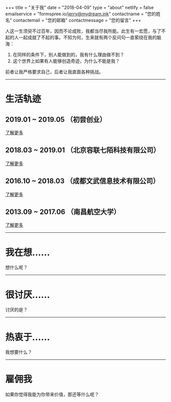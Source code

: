 +++
title = "关于我"
date = "2018-04-09"
type = "about"
netlify = false
emailservice = "formspree.io/jerry@mydream.ink"
contactname = "您的姓名"
contactemail = "您的邮箱"
contactmessage = "您的留言"
+++

人这一生须臾不过百年，因而不论成败，我都当尽我所能。此生有一宏愿，与了不起的人一起成就了不起的事。不知为何，生来就有两个反问句一直萦绕在我的脑海：

1. 在同样的条件下，别人能做到的，我有什么理由做不到？
2. 这个世界上如果有人能够创造奇迹，为什么不能是我？

前者让我严格要求自己，后者让我直面各种挑战。

---

# 生活轨迹

## 2019.01 ~ 2019.05 （初尝创业）

[了解更多](../blog/2019-07/初尝创业)

## 2018.03 ~ 2019.01 （北京容联七陌科技有限公司）

[了解更多](../blog/2019-07/第二份工作)

## 2016.10 ~ 2018.03 （成都文武信息技术有限公司）

[了解更多](../blog/2019-07/第一份工作)

## 2013.09 ~ 2017.06 （南昌航空大学）

[了解更多](../blog/2019-07/大学)

<!-- 
## 2010.9 ~ 2013.6
## 2007.9 ~ 2010.6
## 2001.9 ~ 2007.6 
-->

---

# 我在想……

想什么呢？

---

# 很讨厌……

讨厌的是？

---

# 热衷于……

我想要什么？

---

# 雇佣我

如果你觉得我能为你带来价值，那还等什么呢？